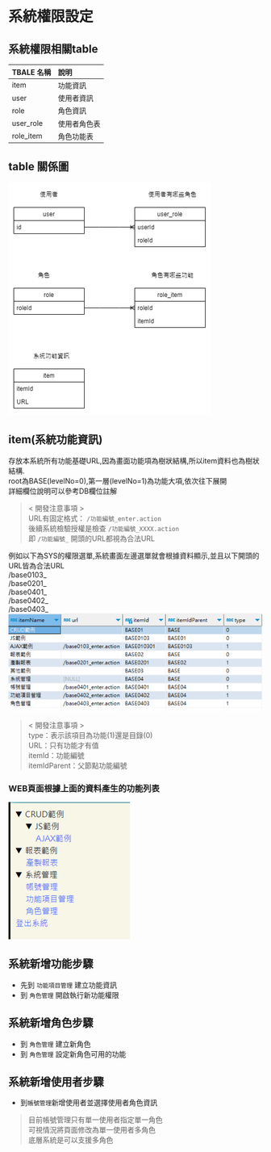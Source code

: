 # 系統權限設定

## 系統權限相關table

| TBALE 名稱  | 說明     |
|:----------|:-------|
| item      | 功能資訊   |
| user      | 使用者資訊  |
| role      | 角色資訊   |
| user_role | 使用者角色表 |
| role_item | 角色功能表  |

## table 關係圖

![item](img/權限圖.png )

## item(系統功能資訊)

存放本系統所有功能基礎URL,因為畫面功能項為樹狀結構,所以item資料也為樹狀結構.<br>
root為BASE(levelNo=0),第一層(levelNo=1)為功能大項,依次往下展開<br>
詳細欄位說明可以參考DB欄位註解
>  &lt; 開發注意事項 &gt;<br>
> URL有固定格式：  `/功能編號_enter.action`<br>
> 後續系統檢驗授權是檢查  `/功能編號_XXXX.action`<br>
> 即 `/功能編號_` 開頭的URL都視為合法URL
>
例如以下為SYS的權限選單,系統畫面左邊選單就會根據資料顯示,並且以下開頭的URL皆為合法URL<br>
/base0103_<br>
/base0201_<br>
/base0401_<br>
/base0402_<br>
/base0403_<br>
![item](img/item.png )
>  &lt; 開發注意事項 &gt;<br>
> type：表示該項目為功能(1)還是目錄(0)<br>
> URL：只有功能才有值<br>
> itemId：功能編號<br>
> itemIdParent：父節點功能編號<br>
>

### WEB頁面根據上面的資料產生的功能列表

![item_web](img/item_web.png )

## 系統新增功能步驟

- 先到 `功能項目管理` 建立功能資訊
- 到 `角色管理` 開啟執行新功能權限

## 系統新增角色步驟

- 到 `角色管理` 建立新角色
- 到 `角色管理` 設定新角色可用的功能

## 系統新增使用者步驟

- 到`帳號管理`新增使用者並選擇使用者角色資訊

> 目前帳號管理只有單一使用者指定單一角色<br>
> 可視情況將頁面修改為單一使用者多角色<br>
> 底層系統是可以支援多角色
>


